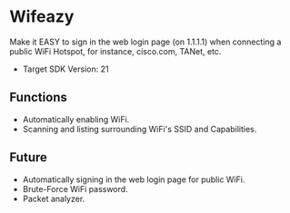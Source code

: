 # Wifeazy
Make it EASY to sign in the web login page (on 1.1.1.1) when connecting a public WiFi Hotspot, for instance, cisco.com, TANet, etc.

- Target SDK Version: 21

## Functions
- Automatically enabling WiFi.
- Scanning and listing surrounding WiFi's SSID and Capabilities.

## Future
- Automatically signing in the web login page for public WiFi.
- Brute-Force WiFi password.
- Packet analyzer.
